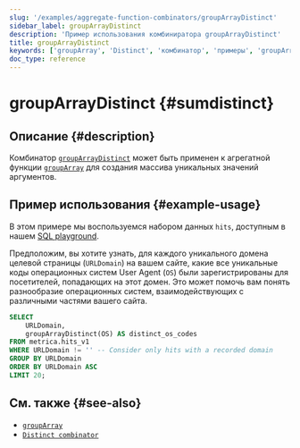 ```yaml
---
slug: '/examples/aggregate-function-combinators/groupArrayDistinct'
sidebar_label: groupArrayDistinct
description: 'Пример использования комбиниратора groupArrayDistinct'
title: groupArrayDistinct
keywords: ['groupArray', 'Distinct', 'комбинатор', 'примеры', 'groupArrayDistinct']
doc_type: reference
---
```

# groupArrayDistinct {#sumdistinct}

## Описание {#description}

Комбинатор [`groupArrayDistinct`](/sql-reference/aggregate-functions/combinators#-foreach) может быть применен к агрегатной функции [`groupArray`](/sql-reference/aggregate-functions/reference/sum) для создания массива уникальных значений аргументов.

## Пример использования {#example-usage}

В этом примере мы воспользуемся набором данных `hits`, доступным в нашем [SQL playground](https://sql.clickhouse.com/).

Предположим, вы хотите узнать, для каждого уникального домена целевой страницы (`URLDomain`) на вашем сайте, какие все уникальные коды операционных систем User Agent (`OS`) были зарегистрированы для посетителей, попадающих на этот домен. Это может помочь вам понять разнообразие операционных систем, взаимодействующих с различными частями вашего сайта.

```sql runnable
SELECT
    URLDomain,
    groupArrayDistinct(OS) AS distinct_os_codes
FROM metrica.hits_v1
WHERE URLDomain != '' -- Consider only hits with a recorded domain
GROUP BY URLDomain
ORDER BY URLDomain ASC
LIMIT 20;
```

## См. также {#see-also}
- [`groupArray`](/sql-reference/aggregate-functions/reference/grouparray)
- [`Distinct combinator`](/sql-reference/aggregate-functions/combinators#-distinct)